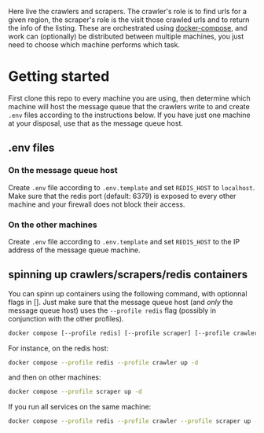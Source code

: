 Here live the crawlers and scrapers. The crawler's role is to find urls for a given region, the scraper's role is the visit those crawled urls and to return the info of the listing. These are orchestrated using [docker-compose](https://docs.docker.com/compose/), and work can (optionally) be distributed between multiple machines, you just need to choose which machine performs which task.

# Getting started
First clone this repo to every machine you are using, then determine which machine will host the message queue that the crawlers write to and create `.env` files according to the instructions below. If you have just one machine at your disposal, use that as the message queue host.

## .env files

### On the message queue host 
Create `.env` file according to `.env.template` and set `REDIS_HOST` to `localhost`. Make sure that the redis port (default: 6379) is exposed to every other machine and your firewall does not block their access.

### On the other machines
Create `.env` file according to `.env.template` and set `REDIS_HOST` to the IP address of the message queue machine. 

## spinning up crawlers/scrapers/redis containers
You can spinn up containers using the following command, with optionnal flags in \[\]. Just make sure that the message queue host (and *only* the message queue host) uses the `--profile redis` flag (possibly in conjunction with the other profiles). 

```bash
docker compose [--profile redis] [--profile scraper] [--profile crawler] up -d
```
For instance, on the redis host:

```bash
docker compose --profile redis --profile crawler up -d
```
and then on other machines:
```bash
docker compose --profile scraper up -d
```

If you run all services on the same machine:

```bash
docker compose --profile redis --profile crawler --profile scraper up -d
```

